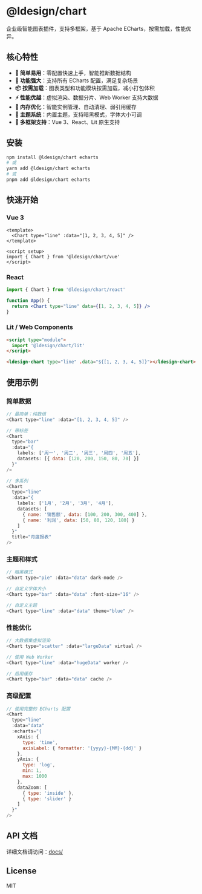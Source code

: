 # @ldesign/chart

企业级智能图表插件，支持多框架，基于 Apache ECharts，按需加载，性能优异。

## 核心特性

- **🎯 简单易用**：零配置快速上手，智能推断数据结构
- **💪 功能强大**：支持所有 ECharts 配置，满足复杂场景
- **📦 按需加载**：图表类型和功能模块按需加载，减小打包体积
- **⚡ 性能优越**：虚拟渲染、数据分片、Web Worker 支持大数据
- **🔧 内存优化**：智能实例管理、自动清理、弱引用缓存
- **🎨 主题系统**：内置主题，支持暗黑模式，字体大小可调
- **🌈 多框架支持**：Vue 3、React、Lit 原生支持

## 安装

```bash
npm install @ldesign/chart echarts
# 或
yarn add @ldesign/chart echarts
# 或
pnpm add @ldesign/chart echarts
```

## 快速开始

### Vue 3

```vue
<template>
  <Chart type="line" :data="[1, 2, 3, 4, 5]" />
</template>

<script setup>
import { Chart } from '@ldesign/chart/vue'
</script>
```

### React

```jsx
import { Chart } from '@ldesign/chart/react'

function App() {
  return <Chart type="line" data={[1, 2, 3, 4, 5]} />
}
```

### Lit / Web Components

```html
<script type="module">
  import '@ldesign/chart/lit'
</script>

<ldesign-chart type="line" .data="${[1, 2, 3, 4, 5]}"></ldesign-chart>
```

## 使用示例

### 简单数据

```javascript
// 最简单：纯数组
<Chart type="line" :data="[1, 2, 3, 4, 5]" />

// 带标签
<Chart 
  type="bar"
  :data="{
    labels: ['周一', '周二', '周三', '周四', '周五'],
    datasets: [{ data: [120, 200, 150, 80, 70] }]
  }"
/>

// 多系列
<Chart 
  type="line"
  :data="{
    labels: ['1月', '2月', '3月', '4月'],
    datasets: [
      { name: '销售额', data: [100, 200, 300, 400] },
      { name: '利润', data: [50, 80, 120, 180] }
    ]
  }"
  title="月度报表"
/>
```

### 主题和样式

```javascript
// 暗黑模式
<Chart type="pie" :data="data" dark-mode />

// 自定义字体大小
<Chart type="bar" :data="data" :font-size="16" />

// 自定义主题
<Chart type="line" :data="data" theme="blue" />
```

### 性能优化

```javascript
// 大数据集虚拟渲染
<Chart type="scatter" :data="largeData" virtual />

// 使用 Web Worker
<Chart type="line" :data="hugeData" worker />

// 启用缓存
<Chart type="bar" :data="data" cache />
```

### 高级配置

```javascript
// 使用完整的 ECharts 配置
<Chart 
  type="line" 
  :data="data"
  :echarts="{
    xAxis: { 
      type: 'time',
      axisLabel: { formatter: '{yyyy}-{MM}-{dd}' }
    },
    yAxis: { 
      type: 'log',
      min: 1,
      max: 1000
    },
    dataZoom: [
      { type: 'inside' },
      { type: 'slider' }
    ]
  }"
/>
```

## API 文档

详细文档请访问：[docs/](./docs/)

## License

MIT

